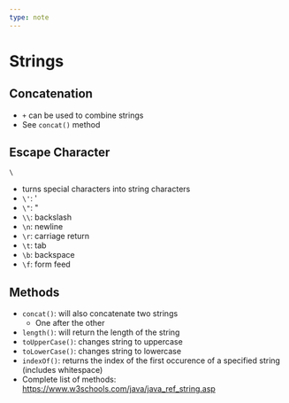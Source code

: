 ```yaml
---
type: note
---
```

# Strings
## Concatenation
- `+` can be used to combine strings
- See `concat()` method

## Escape Character
`\`
- turns special characters into string characters
- `\'`: '
- `\"`: "
- `\\`: backslash
- `\n`: newline
- `\r`: carriage return
- `\t`: tab
- `\b`: backspace
- `\f`: form feed

## Methods
- `concat()`: will also concatenate two strings 
  - One after the other
- `length()`: will return the length of the string
- `toUpperCase()`: changes string to uppercase
- `toLowerCase()`: changes string to lowercase
- `indexOf()`: returns the index of the first occurence of a specified string (includes whitespace)
- Complete list of methods: https://www.w3schools.com/java/java_ref_string.asp